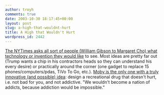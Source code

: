 ```yaml
---
author: troyh
comments: true
date: 2003-10-30 18:17:45+00:00
layout: post
slug: a-high-that-wouldnt-hurt
title: A High that Wouldn't Hurt
wordpress_id: 2442
---
```


[The NYTimes asks all sort of people (William Gibson to Margaret Cho) what technology or invention they would like](http://www.nytimes.com/2003/10/30/technology/circuits/30idea.html?ex=1374638400&en=1179f2a57a810ed1&ei=5007&partner=USERLAND) to see.  Most ideas are pretty far out (Trump wants a chip in his contractors heads so they can understand his every desire) or practically around the corner (one gadget to replace 15 phones/computers/pdas, TiVo To Go, etc.).  [Moby is the only one with a truly innovative (and possible) idea](http://www.nytimes.com/2003/10/30/technology/circuits/30moby.html?ex=1374638400&en=1179f2a57a810ed1&ei=5007&partner=USERLAND): design a recreational drug that doesn't hurt, i.e. not bad for you, and not addictive. "We wouldn't become a nation of addicts, because addiction would be impossible."
